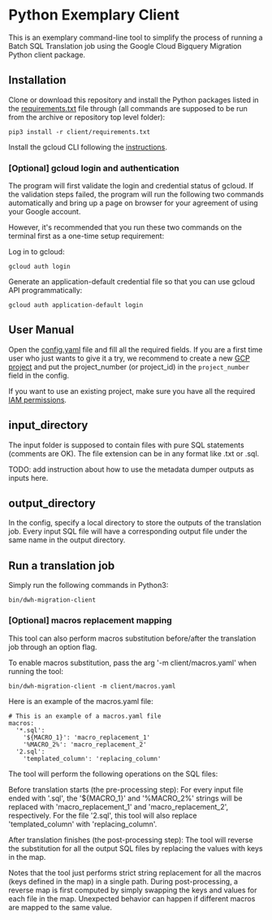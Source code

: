 # Python Exemplary Client

This is an exemplary command-line tool to simplify the process of running a
Batch SQL Translation job using the Google Cloud Bigquery Migration Python
client package.

## Installation

Clone or download this repository and
install the Python packages listed in the [requirements.txt](requirements.txt) file through (all commands are supposed to be run from the archive or repository top level folder): 

```
pip3 install -r client/requirements.txt
```

Install the gcloud CLI following the [instructions](http://cloud.google.com/sdk/docs/install).

### [Optional] gcloud login and authentication

The program will first validate the login and credential status of
gcloud. If the validation steps failed, the program will run the following two
commands automatically and bring up a page on browser for your agreement of
using your Google account.

However, it's recommended that you run these two commands on the terminal first as a one-time setup requirement:

Log in to gcloud:

```
gcloud auth login
```

Generate an application-default credential file so that you can use gcloud API
programmatically:

```
gcloud auth application-default login
```

## User Manual

Open the [config.yaml](config.yaml) file and fill all the required fields. If you are a first
time user who just wants to give it a try, we recommend to create a new [GCP
project](https://console.cloud.google.com/) and put the project_number (or project_id) in the `project_number` field in 
the config.

If you want to use an existing project, make sure you have all the required [IAM
permissions](https://cloud.google.com/bigquery/docs/batch-sql-translator#required_permissions).

## input_directory

The input folder is supposed to contain files with pure SQL statements (comments
are OK). The file extension can be in any format like .txt or .sql.

TODO: add instruction about how to use the metadata dumper outputs as inputs here.

## output_directory

In the config, specify a local directory to store the outputs of the translation job. 
Every input SQL file will have a corresponding output file under the same name in 
the output directory.

## Run a translation job

Simply run the following commands in Python3:

```
bin/dwh-migration-client
```

### [Optional] macros replacement mapping

This tool can also perform macros substitution before/after the translation job
through an option flag.

To enable macros substitution, pass the arg '-m client/macros.yaml' when
running the tool:

```
bin/dwh-migration-client -m client/macros.yaml
```

Here is an example of the macros.yaml file:

```
# This is an example of a macros.yaml file
macros:
  '*.sql':
    '${MACRO_1}': 'macro_replacement_1'
    '%MACRO_2%': 'macro_replacement_2'
  '2.sql':
    'templated_column': 'replacing_column'
```

The tool will perform the following operations on the SQL files:

Before translation starts (the pre-processing step): For every input file ended
with '.sql', the '${MACRO_1}' and '%MACRO_2%' strings will be replaced with
'macro_replacement_1' and 'macro_replacement_2', respectively. For the file
'2.sql', this tool will also replace 'templated_column' with 'replacing_column'.

After translation finishes (the post-processing step): The tool will reverse the
substitution for all the output SQL files by replacing the values with keys in
the map.

Notes that the tool just performs strict string replacement for all the macros
(keys defined in the map) in a single path. During post-processing, a reverse
map is first computed by simply swapping the keys and values for each file in
the map. Unexpected behavior can happen if different macros are mapped to the
same value.
